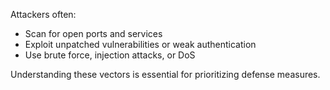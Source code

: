 Attackers often:

- Scan for open ports and services
- Exploit unpatched vulnerabilities or weak authentication
- Use brute force, injection attacks, or DoS

Understanding these vectors is essential for prioritizing defense measures.